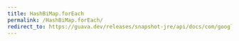 ```yaml
---
title: HashBiMap.forEach
permalink: /HashBiMap.forEach/
redirect_to: https://guava.dev/releases/snapshot-jre/api/docs/com/google/common/collect/HashBiMap.html#forEach-java.util.function.BiConsumer-
---
```

